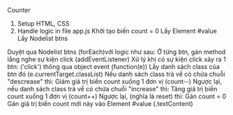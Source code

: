 Counter

1. Setup HTML, CSS
2. Handle logic in file app.js
   Khởi tạo biến count = 0
   Lấy Element #value
   Lấy Nodelist btns

Duyệt qua Nodelist btns (forEach)với logic như sau:
Ở từng btn, gán method lắng nghe sự kiện click (addEventListener)
Xử lý khi có sự kiện click xảy ra 1 btn: ('click') thông qua object event (function(e))
Lấy danh sách class của btn đó (e.currentTarget.classList)
Nếu danh sách class trả về có chứa chuỗi "descrease" thì:
Giảm giá trị biến count xuống 1 đơn vị (count--)
Ngược lại, nếu danh sách class trả về có chứa chuỗi "increase" thì:
Tăng giá trị biến count xuống 1 đơn vị (count++)
Ngược lại, (nghĩa là reset) thì:
Gán count = 0
Gán giá trị biến count mới này vào Element #value (.textContent)
